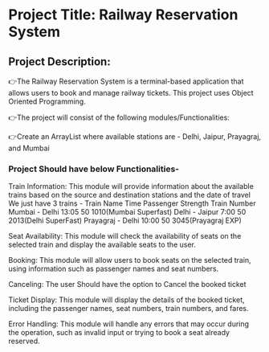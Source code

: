 # Project Title: Railway Reservation System

## Project Description:

👉The Railway Reservation System is a terminal-based application that allows users to book and manage railway tickets. This project uses Object Oriented Programming.

👉The project will consist of the following modules/Functionalities:

👉Create an ArrayList where available stations are - Delhi, Jaipur, Prayagraj, and Mumbai

### Project Should have below Functionalities- 

Train Information: This module will provide information about the available trains based on the source and destination stations and the date of travel
We just have 3 trains - 
Train Name 		Time		Passenger Strength		Train Number
Mumbai - Delhi  	13:05		50				1010(Mumbai Superfast)
Delhi - Jaipur		7:00		50				2013(Delhi SuperFast)
Prayagraj - Delhi	10:00		50				3045(Prayagraj EXP)	

Seat Availability: This module will check the availability of seats on the selected train and display the available seats to the user.

Booking: This module will allow users to book seats on the selected train, using information such as passenger names and seat numbers.

Canceling: The user Should have the option to Cancel the booked ticket

Ticket Display: This module will display the details of the booked ticket, including the passenger names, seat numbers, train numbers, and fares.

Error Handling: This module will handle any errors that may occur during the operation, such as invalid input or trying to book a seat already reserved.
